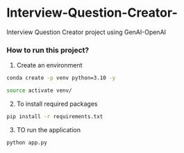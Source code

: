 # Interview-Question-Creator-
Interview Question Creator project using GenAI-OpenAI


### How to run this project?


1. Create an environment 

```bash
conda create -p venv python=3.10 -y

source activate venv/

```
2. To install required packages

```bash
pip install -r requirements.txt

```
3. TO run the application

```bash
python app.py

```